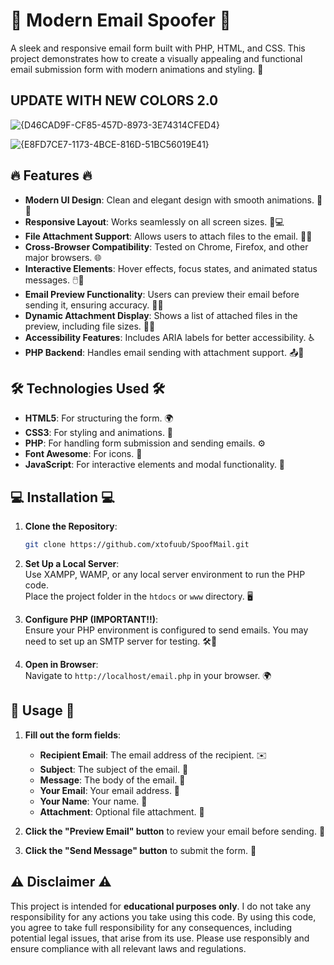 # 🌟 **Modern Email Spoofer** 🌟

A sleek and responsive email form built with PHP, HTML, and CSS. This project demonstrates how to create a visually appealing and functional email submission form with modern animations and styling. 🚀
## **UPDATE WITH NEW COLORS 2.0** 
![{D46CAD9F-CF85-457D-8973-3E74314CFED4}](https://github.com/user-attachments/assets/b5df882f-0f34-4adc-8bde-dc011b9b5704)

![{E8FD7CE7-1173-4BCE-816D-51BC56019E41}](https://github.com/user-attachments/assets/adb368d4-187a-4b7c-a007-a03c37901290)



## 🔥 **Features** 🔥

- **Modern UI Design**: Clean and elegant design with smooth animations. 🎨✨
- **Responsive Layout**: Works seamlessly on all screen sizes. 📱💻
- **File Attachment Support**: Allows users to attach files to the email. 📎📁
- **Cross-Browser Compatibility**: Tested on Chrome, Firefox, and other major browsers. 🌐
- **Interactive Elements**: Hover effects, focus states, and animated status messages. 🖱️💫
- **Email Preview Functionality**: Users can preview their email before sending it, ensuring accuracy. 👀📧
- **Dynamic Attachment Display**: Shows a list of attached files in the preview, including file sizes. 📂📏
- **Accessibility Features**: Includes ARIA labels for better accessibility. ♿️
- **PHP Backend**: Handles email sending with attachment support. 📤🔧

## 🛠️ **Technologies Used** 🛠️

- **HTML5**: For structuring the form. 🌍
- **CSS3**: For styling and animations. 🎨
- **PHP**: For handling form submission and sending emails. ⚙️
- **Font Awesome**: For icons. 📸
- **JavaScript**: For interactive elements and modal functionality. 📜

## 💻 **Installation** 💻

1. **Clone the Repository**:  
   ```bash
   git clone https://github.com/xtofuub/SpoofMail.git
   ```

2. **Set Up a Local Server**:  
   Use XAMPP, WAMP, or any local server environment to run the PHP code.  
   Place the project folder in the `htdocs` or `www` directory. 🖥️

3. **Configure PHP (IMPORTANT!!)**:  
   Ensure your PHP environment is configured to send emails. You may need to set up an SMTP server for testing. 🛠️📧

4. **Open in Browser**:  
   Navigate to `http://localhost/email.php` in your browser. 🌍

## 📝 **Usage** 📝

1. **Fill out the form fields**:  
   - **Recipient Email**: The email address of the recipient. ✉️
   - **Subject**: The subject of the email. 📄
   - **Message**: The body of the email. 📝
   - **Your Email**: Your email address. 📧
   - **Your Name**: Your name. 👤
   - **Attachment**: Optional file attachment. 📎

2. **Click the "Preview Email" button** to review your email before sending. 👀

3. **Click the "Send Message" button** to submit the form. 🚀





## ⚠️ **Disclaimer** ⚠️

This project is intended for **educational purposes only**. I do not take any responsibility for any actions you take using this code. By using this code, you agree to take full responsibility for any consequences, including potential legal issues, that arise from its use. Please use responsibly and ensure compliance with all relevant laws and regulations.

   
